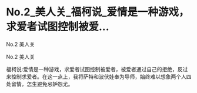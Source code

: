 # No.2_美人关_福柯说_爱情是一种游戏，求爱者试图控制被爱...

No.2 美人关

No.2 美人关

福柯说:爱情是一种游戏，求爱者试图控制被爱者，被爱者通过自己的拒绝，反过来控制求爱者。在这一点上，我将萨特和波伏娃奉为导师，始终难以想象两个人四处留情，怎生避免忌妒怨尤。